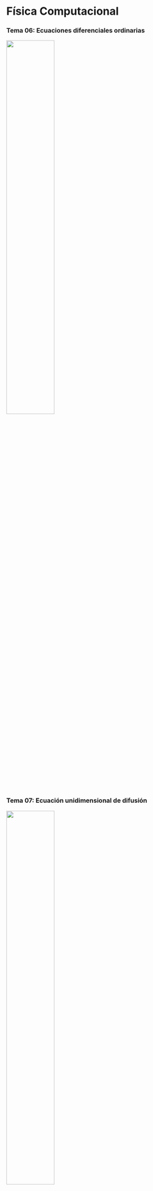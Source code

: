 # Física Computacional

### Tema 06: Ecuaciones diferenciales ordinarias

<a float="left" href="https://github.com/josekoalas/cilantro/blob/main/tema_06/entrega_tema_06.py">
  <img src="https://user-images.githubusercontent.com/22449369/166113433-1b7f1ae2-7d0a-4ff6-b3cb-9b52b871bba6.jpg" width="50%" />
</a>

### Tema 07: Ecuación unidimensional de difusión

<a float="left" href="https://github.com/josekoalas/cilantro/blob/main/tema_07/entrega_tema_07.py">
  <img src="https://user-images.githubusercontent.com/22449369/166113435-12b1c653-81fa-4ae2-8db3-76c46ceaa0df.jpg" width="50%" />
</a>
